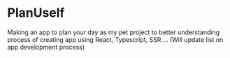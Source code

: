 # PlanUself

Making an app to plan your day as my pet project to better understanding process of creating app using React, Typescript, SSR ... (Will update list on app development process)
